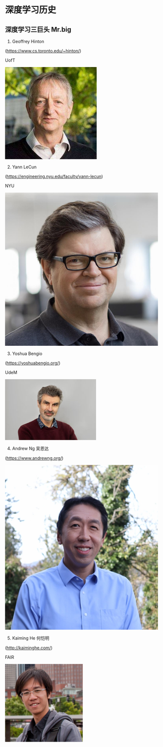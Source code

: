 # 深度学习历史

## 深度学习三巨头 Mr.big
1. Geoffrey Hinton

(https://www.cs.toronto.edu/~hinton/)

UofT

![image](https://github.com/Liyitan2022/NNDL-from-Scratch/blob/main/history/images/hinton.png)

2. Yann LeCun

(https://engineering.nyu.edu/faculty/yann-lecun)

NYU

![image](https://github.com/Liyitan2022/NNDL-from-Scratch/blob/main/history/images/yann-lecun.jpg)

3. Yoshua Bengio

(https://yoshuabengio.org/)

UdeM

![image](https://github.com/Liyitan2022/NNDL-from-Scratch/blob/main/history/images/bengio.jpg)

4. Andrew Ng 吴恩达

(https://www.andrewng.org/)

![image](https://github.com/Liyitan2022/NNDL-from-Scratch/blob/main/history/images/andrew-ng.jpg)

5. Kaiming He 何恺明

(http://kaiminghe.com/)

FAIR

![image](https://github.com/Liyitan2022/NNDL-from-Scratch/blob/main/history/images/he.jpg)
